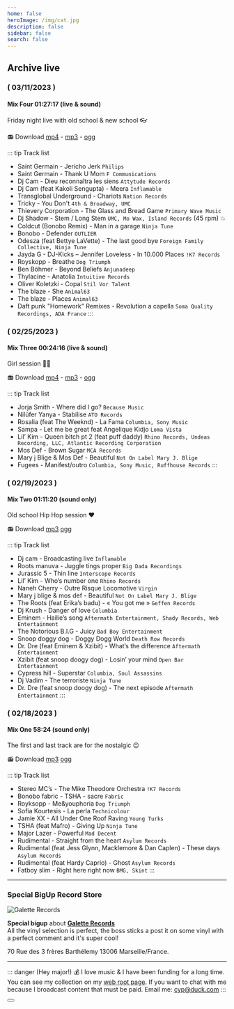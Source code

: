 ```yaml
---
home: false
heroImage: /img/cat.jpg
description: false
sidebar: false
search: false
---
```


<MyLive />

## Archive live

### ( 03/11/2023 )
####  Mix Four 01:27:17 (live & sound)

Friday night live with old school & new school 👓

<my-audio url="https://live.rouquin.me/archives/MixFour.ogg" playerid="audio-player"></my-audio>

📻 Download [mp4](https://live.rouquin.me/archives/MixFour.mp4) - [mp3](https://live.rouquin.me/archives/MixFour.mp3) - [ogg](https://live.rouquin.me/archives/MixFour.ogg)

::: tip Track list

- Saint Germain - Jericho Jerk `Philips`
- Saint Germain - Thank U Mom `F Communications`
- Dj Cam - Dieu reconnaîtra les siens `Attytude Records`
- Dj Cam (feat Kakoli Sengupta) - Meera `Inflamable`
- Transglobal Underground - Chariots `Nation Records`
- Tricky - You Don't `4th & Broadway, UMC` 
- Thievery Corporation - The Glass and Bread Game `Primary Wave Music`  
- Dj Shadow  - Stem / Long Stem `UMC, Mo Wax, Island Records` (45 rpm) 💥
- Coldcut (Bonobo Remix) - Man in a garage   `Ninja Tune` 
- Bonobo - Defender `OUTLIER`
- Odesza (feat Bettye LaVette) - The last good bye `Foreign Family Collective, Ninja Tune`
- Jayda G  - DJ-Kicks – Jennifer Loveless - In 10.000 Places `!K7 Records`
- Royskopp - Breathe `Dog Triumph`
- Ben Böhmer - Beyond Beliefs `Anjunadeep`
- Thylacine - Anatolia `Intuitive Records`
- Oliver Koletzki - Copal `Stil Vor Talent`
- The blaze - She `Animal63`
- The blaze - Places `Animal63`
- Daft punk "Homework" Remixes - Revolution a capella `Soma Quality Recordings, ADA France`
:::

### ( 02/25/2023 )
####  Mix Three 00:24:16 (live & sound)

Girl session 👸🏽

<my-audio url="https://live.rouquin.me/archives/MixThree.ogg" playerid="audio-player"></my-audio>

📻 Download [mp4](https://live.rouquin.me/archives/MixThree.mp4) - [mp3](https://live.rouquin.me/archives/MixThree.mp3) - [ogg](https://live.rouquin.me/archives/MixThree.ogg)

::: tip Track list

- Jorja Smith - Where did I go? `Because Music`
- Nilüfer Yanya - Stabilise `ATO Records`
- Rosalia (feat The Weeknd) - La Fama `Columbia, Sony Music`
- Sampa - Let me be great feat Angelique Kidjo `Loma Vista`
- Lil’ Kim - Queen bitch pt 2 (feat puff daddy) `Rhino Records, Undeas Recording, LLC, Atlantic Recording Corporation`
- Mos Def - Brown Sugar `MCA Records`
- Mary j Blige & Mos Def - Beautiful `Not On Label Mary J. Blige`
- Fugees - Manifest/outro `Columbia, Sony Music, Ruffhouse Records`
:::

### ( 02/19/2023 )
####  Mix Two 01:11:20 (sound only)

Old school Hip Hop session ❤️ 

<my-audio url="https://live.rouquin.me/archives/MixTwo.ogg" playerid="audio-player"></my-audio>

📻 Download [mp3](https://live.rouquin.me/archives/MixTwo.mp3) [ogg](https://live.rouquin.me/archives/MixTwo.ogg)

::: tip Track list

- Dj cam - Broadcasting live `Inflamable`
- Roots manuva - Juggle tings proper `Big Dada Recordings`
- Jurassic 5 - Thin line `Interscope Records`
- Lil’ Kim - Who’s number one `Rhino Records`
- Naneh Cherry - Outre Risque Locomotive `Virgin`
- Mary j blige & mos def - Beautiful `Not On Label Mary J. Blige`
- The Roots (feat Erika’s badu) - « You got me » `Geffen Records`
- Dj Krush - Danger of love `Columbia`
- Eminem - Hailie’s song `Aftermath Entertainment, Shady Records, Web Entertainment`
- The Notorious B.I.G - Juicy `Bad Boy Entertainment`
- Snoop doggy dog - Doggy Dogg World `Death Row Records`
- Dr. Dre (feat Eminem & Xzibit) - What’s the difference `Aftermath Entertainment`
- Xzibit (feat snoop doogy dog) - Losin’ your mind `Open Bar Entertainment`
- Cypress hill - Superstar `Columbia, Soul Assassins`
- Dj Vadim - The terroriste `Ninja Tune`
- Dr. Dre (feat snoop doogy dog) - The next episode `Aftermath Entertainment`
:::

### ( 02/18/2023 )
####  Mix One 58:24 (sound only) 

The first and last track are for the nostalgic :wink:

<my-audio url="https://live.rouquin.me/archives/MixOne.ogg" playerid="audio-player"></my-audio>


📻 Download [mp3](https://live.rouquin.me/archives/MixOne.mp3) [ogg](https://live.rouquin.me/archives/MixOne.ogg)

::: tip Track list

- Stereo MC’s - The Mike Theodore Orchestra `!K7 Records`
- Bonobo fabric - TSHA - sacre `Fabric`
- Royksopp - Me&youphoria `Dog Triumph`
- Sofia Kourtesis - La perla `Technicolour`
- Jamie XX - All Under One Roof Raving `Young Turks`
- TSHA (feat Mafro) - Giving Up `Ninja Tune`
- Major Lazer - Powerful `Mad Decent`
- Rudimental - Straight from the heart `Asylum Records`
- Rudimental (feat Jess Glynn, Macklemore & Dan Caplen) - These days `Asylum Records`
- Rudimental (feat Hardy Caprio) - Ghost `Asylum Records`
- Fatboy slim - Right here right now `BMG, Skint`
:::

---

### Special BigUp Record Store

![Galette Records](/img/Galette-Records.jpg)

**Special bigup** about [**Galette Records**](https://galette-records.com/)  
All the vinyl selection is perfect, the boss sticks a post it on some vinyl with a perfect comment and it's super cool!

70 Rue des 3 frères Barthélemy 13006 Marseille/France. 

---

::: danger (Hey major!) 💰
I love music & I have been funding for a long time. 
You can see my collection on my [web root page](https://www.rouquin.me/). 
If you want to chat with me because I broadcast content that must be paid. Email me: cyp@duck.com
:::

<Button/>